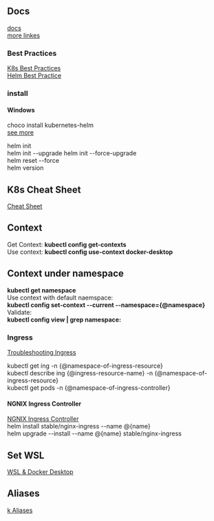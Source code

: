 ## Docs
[docs](https://helm.sh/docs/)  
[more linkes](https://helm.sh/docs/related/)  

### Best Practices
[K8s Best Practices](https://www.youtube.com/playlist?list=PLIivdWyY5sqL3xfXz5xJvwzFW_tlQB_GB)  
[Helm Best Practice](https://helm.sh/docs/chart_best_practices/)  

### install

#### Windows

choco install kubernetes-helm  
[see more](https://helm.sh/docs/using_helm/#installing-helm)

helm init  
helm init --upgrade
helm init --force-upgrade  
helm reset --force  
helm version  

## K8s Cheat Sheet  

[Cheat Sheet](https://kubernetes.io/docs/reference/kubectl/cheatsheet/)  

## Context
Get Context: 
**kubectl config get-contexts**  
Use context: 
**kubectl config use-context docker-desktop**  

## Context under namespace
**kubectl get namespace**  
Use context with default naemspace:  
**kubectl config set-context --current --namespace={@namespace}**  
Validate:  
**kubectl config view | grep namespace:**

### Ingress
[Troubleshooting Ingress](https://github.com/kubernetes/ingress-nginx/blob/master/docs/troubleshooting.md)  

kubectl get ing -n {@namespace-of-ingress-resource}  
kubectl describe ing {@ingress-resource-name} -n {@namespace-of-ingress-resource}  
kubectl get pods -n {@namespace-of-ingress-controller}

#### NGNIX Ingress Controller

[NGNIX Ingress Controller](https://hub.kubeapps.com/charts/stable/nginx-ingress)  
helm install stable/nginx-ingress --name @{name}  
helm upgrade --install --name @{name} stable/nginx-ingress

## Set WSL 

[WSL & Docker Desktop](https://nickjanetakis.com/blog/setting-up-docker-for-windows-and-wsl-to-work-flawlessly)  

## Aliases

[k Aliases](https://github.com/ahmetb/kubectl-aliases/blob/0533366d8e3e3b3987cc1b7b07a7e8fcfb69f93c/.kubectl_aliases)  

